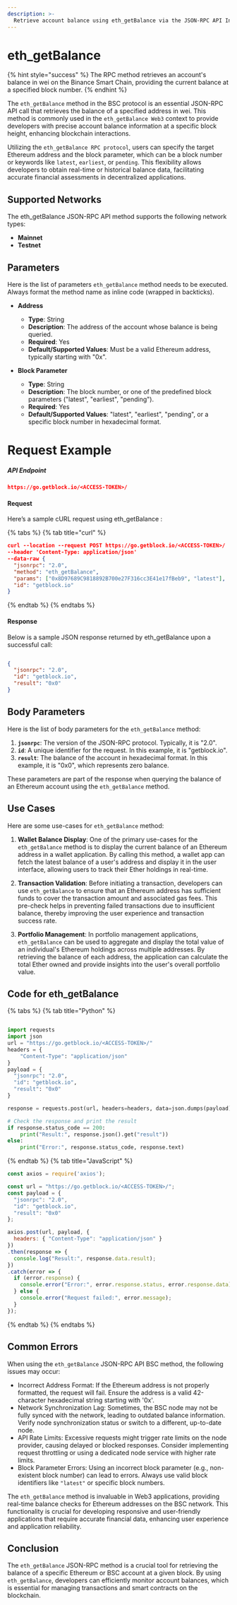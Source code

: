```yaml
---
description: >-
  Retrieve account balance using eth_getBalance via the JSON-RPC API Interface on the BSC protocol, offering precise and efficient data access.
---
```


# eth_getBalance

{% hint style="success" %}
The RPC method retrieves an account's balance in wei on the Binance Smart Chain, providing the current balance at a specified block number.&#x20;
{% endhint %}

The `eth_getBalance` method in the BSC protocol is an essential JSON-RPC API call that retrieves the balance of a specified address in wei. This method is commonly used in the `eth_getBalance Web3` context to provide developers with precise account balance information at a specific block height, enhancing blockchain interactions.

Utilizing the `eth_getBalance RPC protocol`, users can specify the target Ethereum address and the block parameter, which can be a block number or keywords like `latest`, `earliest`, or `pending`. This flexibility allows developers to obtain real-time or historical balance data, facilitating accurate financial assessments in decentralized applications.

## Supported Networks

The eth_getBalance JSON-RPC API method supports the following network types:
- **Mainnet**
- **Testnet**

## Parameters

Here is the list of parameters `eth_getBalance` method needs to be executed. Always format the method name as inline code (wrapped in backticks).

- **Address**
  - **Type**: String
  - **Description**: The address of the account whose balance is being queried.
  - **Required**: Yes
  - **Default/Supported Values**: Must be a valid Ethereum address, typically starting with "0x".

- **Block Parameter**
  - **Type**: String
  - **Description**: The block number, or one of the predefined block parameters ("latest", "earliest", "pending").
  - **Required**: Yes
  - **Default/Supported Values**: "latest", "earliest", "pending", or a specific block number in hexadecimal format.

# Request Example

##### API Endpoint

```json
https://go.getblock.io/<ACCESS-TOKEN>/
```


#### Request

Here’s a sample cURL request using eth_getBalance :

{% tabs %}
{% tab title="curl" %}
```json
curl --location --request POST https://go.getblock.io/<ACCESS-TOKEN>/
--header 'Content-Type: application/json' 
--data-raw {
  "jsonrpc": "2.0",
  "method": "eth_getBalance",
  "params": ["0x8D97689C9818892B700e27F316cc3E41e17fBeb9", "latest"],
  "id": "getblock.io"
}
```
{% endtab %}
{% endtabs %}

#### Response

Below is a sample JSON response returned by eth_getBalance upon a successful call:

```json

{
  "jsonrpc": "2.0",
  "id": "getblock.io",
  "result": "0x0"
}

```

## Body Parameters

Here is the list of body parameters for the `eth_getBalance` method:

1. **`jsonrpc`**: The version of the JSON-RPC protocol. Typically, it is "2.0".
2. **`id`**: A unique identifier for the request. In this example, it is "getblock.io".
3. **`result`**: The balance of the account in hexadecimal format. In this example, it is "0x0", which represents zero balance.

These parameters are part of the response when querying the balance of an Ethereum account using the `eth_getBalance` method.

## Use Cases

Here are some use-cases for `eth_getBalance` method:

1. **Wallet Balance Display**: One of the primary use-cases for the `eth_getBalance` method is to display the current balance of an Ethereum address in a wallet application. By calling this method, a wallet app can fetch the latest balance of a user's address and display it in the user interface, allowing users to track their Ether holdings in real-time.

2. **Transaction Validation**: Before initiating a transaction, developers can use `eth_getBalance` to ensure that an Ethereum address has sufficient funds to cover the transaction amount and associated gas fees. This pre-check helps in preventing failed transactions due to insufficient balance, thereby improving the user experience and transaction success rate.

3. **Portfolio Management**: In portfolio management applications, `eth_getBalance` can be used to aggregate and display the total value of an individual's Ethereum holdings across multiple addresses. By retrieving the balance of each address, the application can calculate the total Ether owned and provide insights into the user's overall portfolio value.

## Code for eth_getBalance

{% tabs %}
{% tab title="Python" %}
```python

import requests
import json
url = "https://go.getblock.io/<ACCESS-TOKEN>/"
headers = {
    "Content-Type": "application/json"
}
payload = {
  "jsonrpc": "2.0",
  "id": "getblock.io",
  "result": "0x0"
}

response = requests.post(url, headers=headers, data=json.dumps(payload))

# Check the response and print the result
if response.status_code == 200:
    print("Result:", response.json().get("result"))
else:
    print("Error:", response.status_code, response.text)

```
{% endtab %}
{% tab title="JavaScript" %}
```javascript
const axios = require('axios');

const url = "https://go.getblock.io/<ACCESS-TOKEN>/";
const payload = {
  "jsonrpc": "2.0",
  "id": "getblock.io",
  "result": "0x0"
};

axios.post(url, payload, {
  headers: { "Content-Type": "application/json" }
})
.then(response => {
  console.log("Result:", response.data.result);
})
.catch(error => {
  if (error.response) {
    console.error("Error:", error.response.status, error.response.data);
  } else {
    console.error("Request failed:", error.message);
  }
});
```
{% endtab %}
{% endtabs %}

## Common Errors

When using the `eth_getBalance` JSON-RPC API BSC method, the following issues may occur:
- Incorrect Address Format: If the Ethereum address is not properly formatted, the request will fail. Ensure the address is a valid 42-character hexadecimal string starting with '0x'.
- Network Synchronization Lag: Sometimes, the BSC node may not be fully synced with the network, leading to outdated balance information. Verify node synchronization status or switch to a different, up-to-date node.
- API Rate Limits: Excessive requests might trigger rate limits on the node provider, causing delayed or blocked responses. Consider implementing request throttling or using a dedicated node service with higher rate limits.
- Block Parameter Errors: Using an incorrect block parameter (e.g., non-existent block number) can lead to errors. Always use valid block identifiers like `"latest"` or specific block numbers.

The `eth_getBalance` method is invaluable in Web3 applications, providing real-time balance checks for Ethereum addresses on the BSC network. This functionality is crucial for developing responsive and user-friendly applications that require accurate financial data, enhancing user experience and application reliability.

## Conclusion

The `eth_getBalance` JSON-RPC method is a crucial tool for retrieving the balance of a specific Ethereum or BSC account at a given block. By using `eth_getBalance`, developers can efficiently monitor account balances, which is essential for managing transactions and smart contracts on the blockchain.
